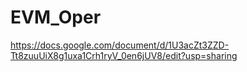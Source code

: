 # EVM_Oper
https://docs.google.com/document/d/1U3acZt3ZZD-Tt8zuuUiX8g1uxa1Crh1ryV_0en6jUV8/edit?usp=sharing
